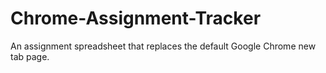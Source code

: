 # Chrome-Assignment-Tracker
An assignment spreadsheet that replaces the default Google Chrome new tab page.
